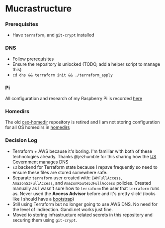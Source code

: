 # Mucrastructure

### Prerequisites

* Have `terraform`, and `git-crypt` installed

### DNS

* Follow prerequisites
* Ensure the repository is unlocked (TODO, add a helper script to manage this)
* `cd dns && terraform init && ./terraform_apply`

### Pi

All configuration and research of my Raspberry Pi is recorded [here](pi/README.md)

### Homedirs

The old [osx-homedir](https://github.com/scottmuc/osx-homedir) repository is retired
and I am not storing configuration for all OS homedirs in [homedirs](homedirs)

### Decision Log

* Terraform + AWS because it's boring. I'm familiar with both of these technologies already. Thanks
  @jezhumble for this sharing how the [US Government manages DNS][18f-dns]
* `s3` backend for Terraform state because I repave frequently so need to ensure these files are
  stored somewhere safe.
* Separate `terraform` user created with: `IAMFullAccess`, `AmazonS3FullAccess`, and `AmazonRoute53FullAccess`
  policies. Created manually as I wasn't sure how to `terraform` the user that `terraform` runs as. Never used
  the **Access Advisor** before and it's pretty slick! (looks like I should have a [bootstrap][tf-bootstrap])
* Still using Terraform but no longer going to use AWS DNS. No need for the level of indirection. Gandi.net
  works just fine.
* Moved to storing infrastructure related secrets in this repository and securing them
  using `git-crypt`.

[18f-dns]: https://18f.gsa.gov/2018/08/15/shared-infrastructure-as-code/
[tf-bootstrap]: https://github.com/18F/dns/blob/master/terraform/bootstrap/init.tf
